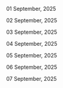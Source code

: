 01 September, 2025

02 September, 2025

03 September, 2025

04 September, 2025

05 September, 2025

06 September, 2025

07 September, 2025